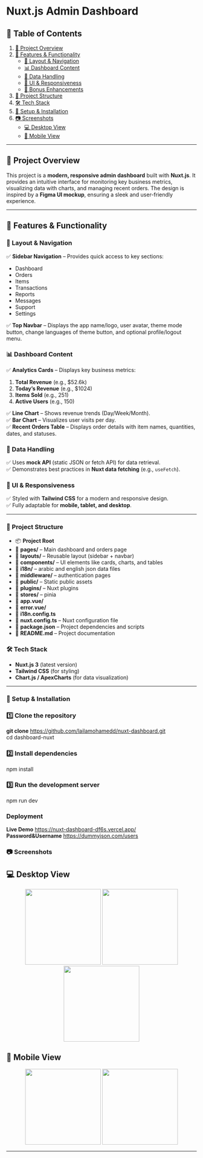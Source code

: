 # **Nuxt.js Admin Dashboard**  

## **📖 Table of Contents**  
1. [📌 Project Overview](#-project-overview)  
2. [🚀 Features & Functionality](#-features--functionality)  
   - [🔹 Layout & Navigation](#-layout--navigation)  
   - [📊 Dashboard Content](#-dashboard-content)  
   - [📡 Data Handling](#-data-handling)  
   - [🎨 UI & Responsiveness](#-ui--responsiveness)  
   - [🌙 Bonus Enhancements](#-bonus-enhancements)  
3. [📁 Project Structure](#-project-structure)  
4. [🛠️ Tech Stack](#-tech-stack)  
5. [📜 Setup & Installation](#-setup--installation)  
6. [📷 Screenshots](#-screenshots)  
   - [💻 Desktop View](#-desktop-view)  
   - [📱 Mobile View](#-mobile-view)  

---

## **📌 Project Overview**  
This project is a **modern, responsive admin dashboard** built with **Nuxt.js**. It provides an intuitive interface for monitoring key business metrics, visualizing data with charts, and managing recent orders. The design is inspired by a **Figma UI mockup**, ensuring a sleek and user-friendly experience.  

---

## **🚀 Features & Functionality**  

### **🔹 Layout & Navigation**  
✅ **Sidebar Navigation** – Provides quick access to key sections:  
- Dashboard  
- Orders  
- Items  
- Transactions
- Reports
- Messages
- Support
- Settings

✅ **Top Navbar** – Displays the app name/logo, user avatar, theme mode button, change languages of theme button, and optional profile/logout menu.  

### **📊 Dashboard Content**  
✅ **Analytics Cards** – Displays key business metrics:  
1. **Total Revenue** (e.g., $52.6k)  
2. **Today’s Revenue** (e.g., $1024)  
3. **Items Sold** (e.g., 251)  
4. **Active Users** (e.g., 150)  

✅ **Line Chart** – Shows revenue trends (Day/Week/Month).  
✅ **Bar Chart** – Visualizes user visits per day.  
✅ **Recent Orders Table** – Displays order details with item names, quantities, dates, and statuses.  

### **📡 Data Handling**  
✅ Uses **mock API** (static JSON or fetch API) for data retrieval.  
✅ Demonstrates best practices in **Nuxt data fetching** (e.g., `useFetch`).  

### **🎨 UI & Responsiveness**  
✅ Styled with **Tailwind CSS** for a modern and responsive design.  
✅ Fully adaptable for **mobile, tablet, and desktop**.  

---
### 📁 Project Structure

- 📦 **Project Root**
- 📂 **pages/** – Main dashboard and orders page
- 📂 **layouts/** – Reusable layout (sidebar + navbar)
- 📂 **components/** – UI elements like cards, charts, and tables
- 📂 **i18n/** – arabic and english json data files
- 📂 **middleware/** – authentication pages
- 📂 **public/** – Static public assets
- 📂 **plugins/** – Nuxt plugins
- 📂 **stores/** – pinia
- 📂 **app.vue/** 
- 📂 **error.vue/** 
- 📜 **i18n.config.ts** 
- 📜 **nuxt.config.ts** – Nuxt configuration file
- 📜 **package.json** – Project dependencies and scripts
- 📜 **README.md** – Project documentation


### 🛠️ Tech Stack  
- **Nuxt.js 3** (latest version)  
- **Tailwind CSS** (for styling)  
- **Chart.js / ApexCharts** (for data visualization)  
---

### 📜 Setup & Installation  

### 1️⃣ Clone the repository  
**git clone** 
https://github.com/lailamohamedd/nuxt-dashboard.git
<br>
cd dashboard-nuxt

### 2️⃣ Install dependencies
npm install

### 3️⃣ Run the development server
npm run dev
 
### Deployment
**Live Demo** https://nuxt-dashboard-df6s.vercel.app/
<br>
**Password&Username** https://dummyjson.com/users

### 📷 Screenshots  
## 💻 Desktop View  
<p align="center">
  <img src="https://github.com/user-attachments/assets/d184d9f9-8bb1-4c56-8ac0-263448997e6a" width="200"/>
  <img src="https://github.com/user-attachments/assets/795fa3b0-7751-479c-94d7-cc60e24e482d" width="200"/>
  <img src="https://github.com/user-attachments/assets/1d278306-7e71-4ec2-ab5b-bc7f5615e4f7" width="200"/>
</p>

## 📱 Mobile View  
<p align="center">
  <img src="https://github.com/user-attachments/assets/d5409301-acd0-4cef-a9ad-20ffe07cdf66" width="200"/>
  <img src="https://github.com/user-attachments/assets/6b3a6213-593a-4b6d-861b-8e73dd4b6d01" width="200"/>
</p>

---

